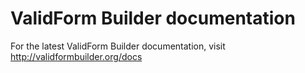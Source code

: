 # ValidForm Builder documentation

For the latest ValidForm Builder documentation, visit http://validformbuilder.org/docs
